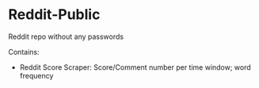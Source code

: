 # Reddit-Public
Reddit repo without any passwords

Contains:
  - Reddit Score Scraper: Score/Comment number per time window; word frequency
